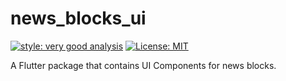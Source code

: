 # news_blocks_ui

[![style: very good analysis][very_good_analysis_badge]][very_good_analysis_link]
[![License: MIT][license_badge]][license_link]

A Flutter package that contains UI Components for news blocks.

[license_badge]: https://img.shields.io/badge/license-MIT-blue.svg
[license_link]: https://opensource.org/licenses/MIT
[very_good_analysis_badge]: https://img.shields.io/badge/style-very_good_analysis-B22C89.svg
[very_good_analysis_link]: https://pub.dev/packages/very_good_analysis